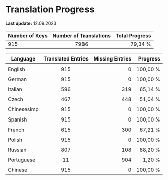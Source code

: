 # Translation Progress
**Last update:** 12.09.2023

| Number of Keys | Number of Translations | Total Progress |
|----------|:-----------------:|--------:|
915 | 7986 | 79,34 % |

| Language | Translated Entries | Missing Entries | Progress |
|----------|:-----------------:|--------:|--------:|
| | | |
| English | 915 | 0 | 100,00 %
| | | |
| German | 915 | 0 | 100,00 %
| | | |
| Italian | 596 | 319 | 65,14 %
| | | |
| Czech | 467 | 448 | 51,04 %
| | | |
| Chinesesimp | 915 | 0 | 100,00 %
| | | |
| Spanish | 915 | 0 | 100,00 %
| | | |
| French | 615 | 300 | 67,21 %
| | | |
| Polish | 915 | 0 | 100,00 %
| | | |
| Russian | 807 | 108 | 88,20 %
| | | |
| Portuguese | 11 | 904 | 1,20 %
| | | |
| Chinese | 915 | 0 | 100,00 %
